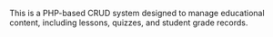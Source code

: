 This is a PHP-based CRUD system designed to manage educational content, including lessons, quizzes, and student grade records.
